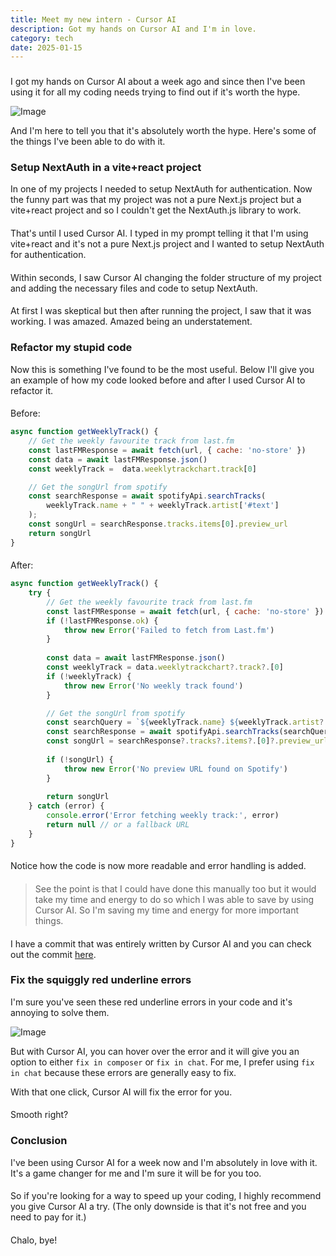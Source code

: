 ```yaml
---
title: Meet my new intern - Cursor AI
description: Got my hands on Cursor AI and I'm in love.
category: tech
date: 2025-01-15
---
```


###

I got my hands on Cursor AI about a week ago and since then I've been using it for all my coding needs trying to find out if it's worth the hype.

![Image](/assets/posts/cursor-ai/cursor-ai.png)

And I'm here to tell you that it's absolutely worth the hype. Here's some of the things I've been able to do with it.

### Setup NextAuth in a vite+react project

In one of my projects I needed to setup NextAuth for authentication. Now the funny part was that my project was not a pure Next.js project but a vite+react project and so I couldn't get the NextAuth.js library to work.

####

That's until I used Cursor AI. I typed in my prompt telling it that I'm using vite+react and it's not a pure Next.js project and I wanted to setup NextAuth for authentication. 

####

Within seconds, I saw Cursor AI changing the folder structure of my project and adding the necessary files and code to setup NextAuth.

####

At first I was skeptical but then after running the project, I saw that it was working. I was amazed. Amazed being an understatement.


### Refactor my stupid code

Now this is something I've found to be the most useful. Below I'll give you an example of how my code looked before and after I used Cursor AI to refactor it.

####

Before:

```javascript
async function getWeeklyTrack() {
    // Get the weekly favourite track from last.fm
    const lastFMResponse = await fetch(url, { cache: 'no-store' })
    const data = await lastFMResponse.json()
    const weeklyTrack =  data.weeklytrackchart.track[0]

    // Get the songUrl from spotify
    const searchResponse = await spotifyApi.searchTracks(
        weeklyTrack.name + " " + weeklyTrack.artist['#text']
    );
    const songUrl = searchResponse.tracks.items[0].preview_url
    return songUrl
}
```

####

After:

```javascript
async function getWeeklyTrack() {
    try {
        // Get the weekly favourite track from last.fm
        const lastFMResponse = await fetch(url, { cache: 'no-store' })
        if (!lastFMResponse.ok) {
            throw new Error('Failed to fetch from Last.fm')
        }
        
        const data = await lastFMResponse.json()
        const weeklyTrack = data.weeklytrackchart?.track?.[0]
        if (!weeklyTrack) {
            throw new Error('No weekly track found')
        }

        // Get the songUrl from spotify
        const searchQuery = `${weeklyTrack.name} ${weeklyTrack.artist?.['#text'] || ''}`
        const searchResponse = await spotifyApi.searchTracks(searchQuery)
        const songUrl = searchResponse?.tracks?.items?.[0]?.preview_url
        
        if (!songUrl) {
            throw new Error('No preview URL found on Spotify')
        }
        
        return songUrl
    } catch (error) {
        console.error('Error fetching weekly track:', error)
        return null // or a fallback URL
    }
}
```

####

Notice how the code is now more readable and error handling is added. 

####

>See the point is that I could have done this manually too but it would take my time and energy to do so which I was able to save by using Cursor AI. So I'm saving my time and energy for more important things.

####

I have a commit that was entirely written by Cursor AI and you can check out the commit [here](https://github.com/TarunTomar122/digital-garden/commit/507acfdbe7c17374faa5ecc11bab55bc1b344f5d#diff-4bb03300c200a3e9139e95c92959f37c3b8eb12ea62e0e22a7f31f5aa3980134R7).

### Fix the squiggly red underline errors

I'm sure you've seen these red underline errors in your code and it's annoying to solve them.

![Image](/assets/posts/cursor-ai/redlines.png)

But with Cursor AI, you can hover over the error and it will give you an option to either `fix in composer` or `fix in chat`. For me, I prefer using `fix in chat` because these errors are generally easy to fix. 

With that one click, Cursor AI will fix the error for you.

####

Smooth right?

### Conclusion

I've been using Cursor AI for a week now and I'm absolutely in love with it. It's a game changer for me and I'm sure it will be for you too.

####

So if you're looking for a way to speed up your coding, I highly recommend you give Cursor AI a try. (The only downside is that it's not free and you need to pay for it.)

####

Chalo, bye!